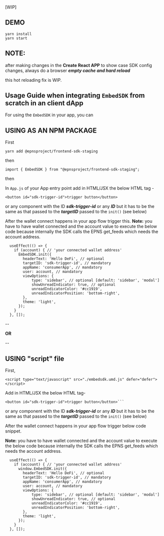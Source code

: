[WIP]
## DEMO

```
yarn install
yarn start
```

## NOTE: 
after making changes in the **Create React APP** to show case SDK config changes, always do a browser ***empty cache and hard reload***

this hot reloading fix is WIP.


## Usage Guide when integrating `EmbedSDK` from scratch in an client dApp
For using the `EmbedSDK` in your app, you can 

USING AS AN NPM PACKAGE
------------------------
First

    yarn add @epnsproject/frontend-sdk-staging

then


    import { EmbedSDK } from "@epnsproject/frontend-sdk-staging";

then

In `App.js` of your App entry point
add in HTML/JSX the below HTML tag -


    <button id="sdk-trigger-id">trigger button</button>

or any component with the ID ***sdk-trigger-id*** or any ***ID*** but it has to be the same as that passed to the
***targetID*** passed to the `init()` (see below)

After the wallet connect happens in your app flow trigger this. 
**Note:** you have to have wallet connected and the account value to execute the below code because internally the SDK calls the EPNS get_feeds which needs the account address.

```
  useEffect(() => {
    if (account) { // 'your connected wallet address'
      EmbedSDK.init({
        headerText: 'Hello DeFi', // optional
        targetID: 'sdk-trigger-id', // mandatory
        appName: 'consumerApp', // mandatory
        user: account, // mandatory
        viewOptions: {
            type: 'sidebar', // optional [default: 'sidebar', 'modal']
            showUnreadIndicator: true, // optional
            unreadIndicatorColor: '#cc1919',
            unreadIndicatorPosition: 'bottom-right',
        },
        theme: 'light',
      });
    }
  }, []);
```

--

**OR**

--

USING "script" file
-------------------
First,

    <script type="text/javascript" src="./embedsdk.umd.js" defer="defer"></script>

Add in HTML/JSX the below HTML tag-

    <button id="sdk-trigger-id">trigger button</button>```

or any component with the ID ***sdk-trigger-id*** or any ***ID*** but it has to be the same as that passed to the
***targetID*** passed to the `init()` (see below)

After the wallet connect happens in your app flow trigger below code snippet.

**Note:** you have to have wallet connected and the account value to execute the below code because internally the SDK calls the EPNS get_feeds which needs the account address.

```
  useEffect(() => {
    if (account) { // 'your connected wallet address'
      window.EmbedSDK.init({
        headerText: 'Hello DeFi', // optional
        targetID: 'sdk-trigger-id', // mandatory
        appName: 'consumerApp', // mandatory
        user: account, // mandatory
        viewOptions: {
            type: 'sidebar', // optional [default: 'sidebar', 'modal']
            showUnreadIndicator: true, // optional
            unreadIndicatorColor: '#cc1919',
            unreadIndicatorPosition: 'bottom-right',
        },
        theme: 'light',
      });
    }
  }, []);
```

